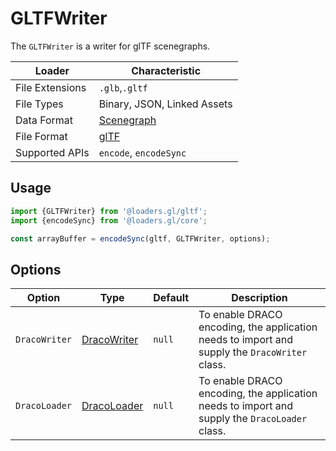 # GLTFWriter

The `GLTFWriter` is a writer for glTF scenegraphs.

| Loader          | Characteristic                                                             |
| --------------- | -------------------------------------------------------------------------- |
| File Extensions | `.glb`,`.gltf`                                                             |
| File Types      | Binary, JSON, Linked Assets                                                |
| Data Format     | [Scenegraph](/docs/specifications/category-scenegraph)                     |
| File Format     | [glTF](https://github.com/KhronosGroup/glTF/tree/master/specification/2.0) |
| Supported APIs  | `encode`, `encodeSync`                                                     |

## Usage

```typescript
import {GLTFWriter} from '@loaders.gl/gltf';
import {encodeSync} from '@loaders.gl/core';

const arrayBuffer = encodeSync(gltf, GLTFWriter, options);
```

## Options

| Option        | Type                                                          | Default | Description                                                                                   |
| ------------- | ------------------------------------------------------------- | ------- | --------------------------------------------------------------------------------------------- |
| `DracoWriter` | [DracoWriter](/docs/modules/draco/api-reference/draco-writer) | `null`  | To enable DRACO encoding, the application needs to import and supply the `DracoWriter` class. |
| `DracoLoader` | [DracoLoader](/docs/modules/draco/api-reference/draco-loader) | `null`  | To enable DRACO encoding, the application needs to import and supply the `DracoLoader` class. |
